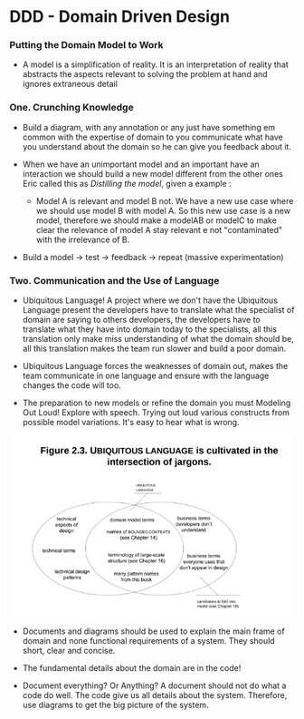 # DDD - Domain Driven Design

###  Putting the Domain Model to Work

-  A model is a simplification of reality. It is an interpretation of reality that abstracts the aspects relevant to solving the problem at hand and ignores extraneous detail

### One. Crunching Knowledge

- Build a diagram, with any annotation or any just have something em common with the expertise of domain to you communicate what have you understand about the domain so he can give you feedback about it.

- When we have an unimportant model and an important have an interaction we should build a new model different from the other ones Eric called this as *Distilling the model*, given a example :
    - Model A is relevant and model B not. We have a new use case where we should use model B with model A. So this new use case is a new model, therefore we should make a modelAB or modelC to make clear the relevance of model A stay relevant e not "contaminated" with the irrelevance of B.

- Build a model -> test -> feedback -> repeat (massive experimentation)

### Two. Communication and the Use of Language

- Ubiquitous Language! A project where we don't have the Ubiquitous Language present the developers have to translate what the specialist of domain are saying to others developers, the developers have to translate what they have into domain today to the specialists, all this translation only make miss understanding of what the domain should be, all this translation makes the team run slower and build a poor domain.

- Ubiquitous Language forces the weaknesses of domain out, makes the team communicate in one language and ensure with the language changes the code will too.

- The preparation to new models or refine the domain you must Modeling Out Loud! Explore with speech. Trying out loud various constructs from possible model variations. It's easy to hear what is wrong.

![obiquitous langue diagram](./assets/obiquitous-langue-diagram.png "obiquitous-langue-diagram")

- Documents and diagrams should be used to explain the main frame of domain and none functional requirements of a system. They should short, clear and concise.

- The fundamental details about the domain are in the code!

- Document everything? Or Anything? A document should not do what a code do well. The code give us all details about the system. Therefore, use diagrams to get the big picture of the system.